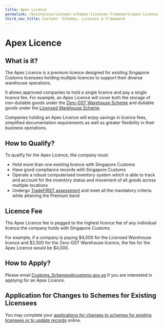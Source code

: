 ```yaml
---
title: Apex Licence
permalink: /businesses/customs-schemes-licences-framework/apex-licence
third_nav_title: Customs' Schemes, Licences & Framework
---
```

# Apex Licence

## What is it?

The Apex Licence is a premium licence designed for existing Singapore Customs licensees holding multiple licences to support their diverse warehouse operations.

It allows approved companies to hold a single licence and pay a single licence fee. For example, an Apex Licence will cover both the storage of non-dutiable goods under the  [Zero-GST Warehouse Scheme](/businesses/customs-schemes-licences-framework/zero-gst-warehouse-scheme) and dutiable goods under the  [Licensed Warehouse Scheme](/businesses/customs-schemes-licences-framework/licensed-warehouse-scheme).

Companies holding an Apex Licence will enjoy savings in licence fees, simplified documentation requirements as well as greater flexibility in their business operations.

## How to Qualify?

To qualify for the Apex Licence, the company must:

-   Hold more than one existing licence with Singapore Customs
-   Have good compliance records with Singapore Customs
-   Operate a robust computerised inventory system which is able to track and account for the inventory status and movement of all goods across multiple locations
-   Undergo  [TradeFIRST assessment](/businesses/customs-schemes-licences-framework/trade-first) and meet all the mandatory criteria while attaining  the Premium band

## Licence Fee

The Apex Licence fee is pegged to the highest licence fee of any individual licence the company holds with Singapore Customs.

For example, if a company is paying $4,000 for the Licensed Warehouse licence and $2,500 for the Zero-GST Warehouse licence, the fee for the Apex Licence would be $4,000.

## How to Apply?

Please email Customs_Schemes@customs.gov.sg if you are interested in applying for an Apex Licence.

## Application for Changes to Schemes for Existing Licensees

You may complete your [applications for changes to schemes for existing licensees or to update records](https://form.gov.sg/#!/605462a0f26f5c0012448021) online.